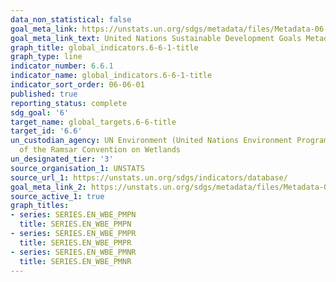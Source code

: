 ```yaml
---
data_non_statistical: false
goal_meta_link: https://unstats.un.org/sdgs/metadata/files/Metadata-06-06-01a.pdf
goal_meta_link_text: United Nations Sustainable Development Goals Metadata (pdf 428kB)
graph_title: global_indicators.6-6-1-title
graph_type: line
indicator_number: 6.6.1
indicator_name: global_indicators.6-6-1-title
indicator_sort_order: 06-06-01
published: true
reporting_status: complete
sdg_goal: '6'
target_name: global_targets.6-6-title
target_id: '6.6'
un_custodian_agency: UN Environment (United Nations Environment Programme); Secretariat
  of the Ramsar Convention on Wetlands
un_designated_tier: '3'
source_organisation_1: UNSTATS
source_url_1: https://unstats.un.org/sdgs/indicators/database/
goal_meta_link_2: https://unstats.un.org/sdgs/metadata/files/Metadata-06-06-01b.pdf
source_active_1: true
graph_titles:
- series: SERIES.EN_WBE_PMPN
  title: SERIES.EN_WBE_PMPN
- series: SERIES.EN_WBE_PMPR
  title: SERIES.EN_WBE_PMPR
- series: SERIES.EN_WBE_PMNR
  title: SERIES.EN_WBE_PMNR
---
```

